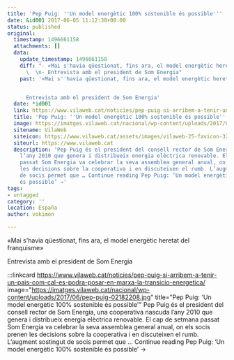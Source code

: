 ```yaml
---
title: 'Pep Puig: ''Un model energètic 100% sostenible és possible'''
date: &id001 2017-06-05 11:12:38+00:00
status: published
original:
  timestamp: 1496661158
  attachments: []
  data:
    update_timestamp: 1496661158
    diff: "- «Mai s'havia qüestionat, fins ara, el model energètic heretat del franquisme»\n\
      \  \n- Entrevista amb el president de Som Energia"
    past: '«Mai s''havia qüestionat, fins ara, el model energètic heretat del franquisme»


      Entrevista amb el president de Som Energia'
  date: *id001
  link: https://www.vilaweb.cat/noticies/pep-puig-si-arribem-a-tenir-un-pais-com-cal-es-podra-posar-en-marxa-la-transicio-energetica/
  title: 'Pep Puig: ''Un model energètic 100% sostenible és possible'''
  image: https://imatges.vilaweb.cat/nacional/wp-content/uploads/2017/06/pep-puig-02182208.jpg
  sitename: VilaWeb
  siteicon: https://www.vilaweb.cat/assets/images/vilaweb-25-favicon-32.ico
  siteurl: https://www.vilaweb.cat
  description: 'Pep Puig és el president del consell rector de Som Energia, una cooperativa nascuda
    l’any 2010 que genera i distribueix energia elèctrica renovable. El cap de setmana
    passat Som Energia va celebrar la seva assemblea general anual, on els socis prenen
    les decisions sobre la cooperativa i en discuteixen el rumb. L’augment sostingut
    de socis permet que … Continue reading Pep Puig: ‘Un model energètic 100% sostenible
    és possible’ →'
tags:
- untagged
category: ''
location: España
author: vokimon

---
```

«Mai s'havia qüestionat, fins ara, el model energètic heretat del franquisme»

Entrevista amb el president de Som Energia

:::linkcard https://www.vilaweb.cat/noticies/pep-puig-si-arribem-a-tenir-un-pais-com-cal-es-podra-posar-en-marxa-la-transicio-energetica/ image="https://imatges.vilaweb.cat/nacional/wp-content/uploads/2017/06/pep-puig-02182208.jpg" title="Pep Puig: 'Un model energètic 100% sostenible és possible'"
    Pep Puig és el president del consell rector de Som Energia, una cooperativa nascuda l’any 2010 que genera i distribueix energia elèctrica renovable. El cap de setmana passat Som Energia va celebrar la seva assemblea general anual, on els socis prenen les decisions sobre la cooperativa i en discuteixen el rumb. L’augment sostingut de socis permet que … Continue reading Pep Puig: ‘Un model energètic 100% sostenible és possible’ →

